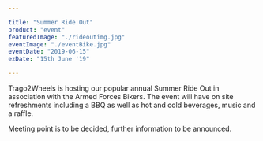 ```yaml
---

title: "Summer Ride Out"
product: "event"
featuredImage: "./rideoutimg.jpg"
eventImage: "./eventBike.jpg"
eventDate: "2019-06-15"
ezDate: "15th June '19"

---
```


Trago2Wheels is hosting our popular annual Summer Ride Out in association with the Armed Forces Bikers. The event will have on site refreshments including a BBQ as well as hot and cold beverages, music and a raffle.

Meeting point is to be decided, further information to be announced.